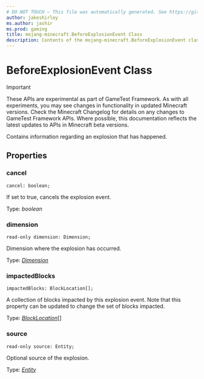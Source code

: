 ```yaml
---
# DO NOT TOUCH — This file was automatically generated. See https://github.com/Mojang/MinecraftScriptingApiDocsGenerator to modify descriptions, examples, etc.
author: jakeshirley
ms.author: jashir
ms.prod: gaming
title: mojang-minecraft.BeforeExplosionEvent Class
description: Contents of the mojang-minecraft.BeforeExplosionEvent class.
---
```

# BeforeExplosionEvent Class
>[!IMPORTANT]
>These APIs are experimental as part of GameTest Framework. As with all experiments, you may see changes in functionality in updated Minecraft versions. Check the Minecraft Changelog for details on any changes to GameTest Framework APIs. Where possible, this documentation reflects the latest updates to APIs in Minecraft beta versions.

Contains information regarding an explosion that has happened.

## Properties
### **cancel**
`cancel: boolean;`

If set to true, cancels the explosion event.

Type: *boolean*

### **dimension**
`read-only dimension: Dimension;`

Dimension where the explosion has occurred.

Type: [*Dimension*](Dimension.md)

### **impactedBlocks**
`impactedBlocks: BlockLocation[];`

A collection of blocks impacted by this explosion event. Note that this property can be updated to change the set of blocks impacted.

Type: [*BlockLocation*](BlockLocation.md)[]

### **source**
`read-only source: Entity;`

Optional source of the explosion.

Type: [*Entity*](Entity.md)


